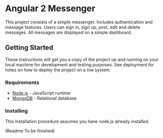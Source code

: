 # Angular 2 Messenger

This project consists of a simple messenger. Includes authentication and message features. Users can sign in, sign up, post, edit and delete messages. All messages are displayed on a simple dashboard.

## Getting Started

These instructions will get you a copy of the project up and running on your local machine for development and testing purposes. See deployment for notes on how to deploy the project on a live system.

### Requirements

* [Node.js](https://nodejs.org) - JavaScript runtime
* [MongoDB](https://www.mongodb.com/) - Relational database

### Installing

This installation procedure assumes you have node.js already installed.

(Readme To be finished)
